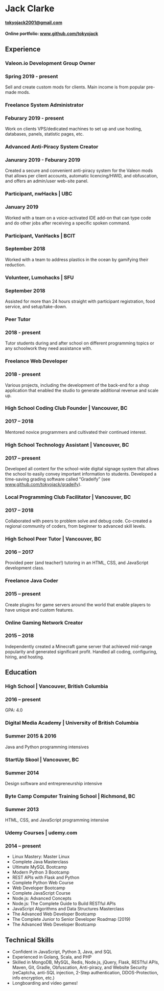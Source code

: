 # Jack Clarke

#### tokyojack2001@gmail.com
#### **Online portfolio:** www.github.com/tokyojack 

## Experience
### Valeon.io Development Group Owner
### Spring 2019 - present

Sell and create custom mods for clients. Main income is from popular pre-made mods. 

### Freelance System Administrator
### Feburary 2019 - present

Work on clients VPS/dedicated machines to set up and use hosting, databases, panels, statistic pages, etc.

### Advanced Anti-Piracy System Creator
### Janurary 2019 - Feburary 2019

Created a secure and convenient anti-piracy system for the Valeon mods that allows per client accounts, automatic licencing/HWID, and obfuscation, and offers an admin/user web-site panel.

### Participant, nwHacks | UBC 
### January 2019

Worked with a team on a voice-activated IDE add-on that can type code and do other jobs after receiving a specific spoken command.

### Participant, VanHacks | BCIT 
### September 2018

Worked with a team to address plastics in the ocean by gamifying their reduction. 

### Volunteer, Lumohacks | SFU
### September 2018

Assisted for more than 24 hours straight with participant registration, food service, and setup/take-down.

### Peer Tutor
### 2018 - present

Tutor students during and after school on different programming topics or any schoolwork they need assistance with.

### Freelance Web Developer
### 2018 - present

Various projects, including the development of the back-end for a shop application that enabled the studio to generate additional revenue and scale up. 

### High School Coding Club Founder | Vancouver, BC
### 2017 – 2018

Mentored novice programmers and cultivated their continued interest.

### High School Technology Assistant | Vancouver, BC
### 2017 – present 

Developed all content for the school-wide digital signage system that allows the school to easily convey important information to students. Developed a time-saving grading software called “Gradeify” (see www.github.com/tokyojack/gradeify). 

### Local Programming Club Facilitator | Vancouver, BC 
### 2017 – 2018

Collaborated with peers to problem solve and debug code. Co-created a regional community of coders, from beginner to advanced skill levels.

### High School Peer Tutor | Vancouver, BC
### 2016 – 2017

Provided peer (and teacher!) tutoring in an HTML, CSS, and JavaScript development class.

### Freelance Java Coder
### 2015 – present

Create plugins for game servers around the world that enable players to have unique and custom features.

### Online Gaming Network Creator
### 2015 – 2018

Independently created a Minecraft game server that achieved mid-range popularity and generated significant profit. Handled all coding, configuring, hiring, and hosting.

## Education
### High School | Vancouver, British Columbia
### 2016 – present
GPA: 4.0

### Digital Media Academy | University of British Columbia 
### Summer 2015 & 2016
Java and Python programming intensives

### StartUp Skool | Vancouver, BC
### Summer 2014
Design software and entrepreneurship intensive

### Byte Camp Computer Training School | Richmond, BC
### Summer 2013
HTML, CSS, and JavaScript programming intensive

### Udemy Courses | udemy.com
### 2014 – present
 
* Linux Mastery: Master Linux
* Complete Java Masterclass 
* Ultimate MySQL Bootcamp
* Modern Python 3 Bootcamp 
* REST APIs with Flask and Python
* Complete Python Web Course
* Web Developer Bootcamp 
* Complete JavaScript Course
* Node.js: Advanced Concepts
* Node.js: The Complete Guide to Build RESTful APIs
* JavaScript Algorithms and Data Structures Masterclass
* The Advanced Web Developer Bootcamp
* The Complete Junior to Senior Developer Roadmap (2019)
* The Advanced Web Developer Bootcamp


## Technical Skills
* Confident in JavaScript, Python 3, Java, and SQL
* Experienced in Golang, Scala, and PHP
* Skilled in MongoDB, MySQL, Redis, Node.js, jQuery, Flask, RESTful APIs, Maven, Git, Gradle,   Obfuscation, Anti-piracy, and Website Security (reCaptcha, anti-SQL injection, 2-Step authentication, DDOS-Protection, info encryption, etc.)
* Longboarding and video games!
